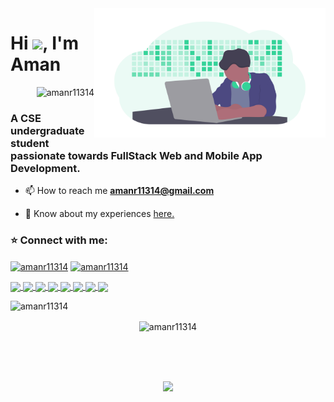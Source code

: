 <img align="right" alt="GIF"  width="370px" src="https://github.com/amanr11314/amanr11314/blob/main/developer.png" />
<h1 align="left">Hi <img src="https://media.giphy.com/media/hvRJCLFzcasrR4ia7z/giphy.gif" width="35px">, I'm Aman</h1>
<p align="right"> <img src="https://komarev.com/ghpvc/?username=amanr11314&label=Profile%20views&color=0e75b6&style=flat" alt="amanr11314" /> </p>

<h3 align="left">A CSE undergraduate student passionate towards FullStack Web and Mobile App Development.</h3>

- 📫 How to reach me **amanr11314@gmail.com**

- 📄 Know about my experiences [here.](https://bit.ly/39Om5zn)

<h3 align="left">⭐ Connect with me:</h3>
<p align="left">
<a href="https://linkedin.com/in/amanr11314" target="blank"><img align="center" src="https://cdn.jsdelivr.net/npm/simple-icons@3.0.1/icons/linkedin.svg" alt="amanr11314" height="30" width="40" /></a>
<a href="https://www.hackerrank.com/amanr11314" target="blank"><img align="center" src="https://cdn.jsdelivr.net/npm/simple-icons@3.0.1/icons/hackerrank.svg" alt="amanr11314" height="30" width="40" /></a>
</p>

<!-- [![website](https://img.shields.io/badge/PortfolioWebsite-2648ff?style=flat-square&logo=google-chrome)](https://aman-raj.netlify.app/) -->

<a href="https://github.com/amanr11314/b2b_invoice_management">
 <img align="center" src="https://github-readme-stats.vercel.app/api/pin/?username=amanr11314&repo=b2b_invoice_management&theme=midnight-purple" />
</a>

<a href="https://github.com/Chandigarh-University-students/Music-Player">
 <img align="center" src="https://github-readme-stats.vercel.app/api/pin/?username=Chandigarh-University-students&repo=Music-Player&theme=midnight-purple" />
</a>

<a href="https://github.com/amanr11314/FoodRunner">
 <img align="center" src="https://github-readme-stats.vercel.app/api/pin/?username=amanr11314&repo=FoodRunner&theme=midnight-purple" />
</a>

<a href="https://github.com/amanr11314/Flash">
 <img align="center" src="https://github-readme-stats.vercel.app/api/pin/?username=amanr11314&repo=Flash&theme=midnight-purple" />
</a>

<a href="https://github.com/amanr11314/fastify-crash-course">
 <img align="center" src="https://github-readme-stats.vercel.app/api/pin/?username=amanr11314&repo=fastify-crash-course&theme=midnight-purple" />
</a>

<a href="https://github.com/amanr11314/Xpers">
 <img align="center" src="https://github-readme-stats.vercel.app/api/pin/?username=amanr11314&repo=Xpers&theme=midnight-purple" />
</a>

<a href="https://github.com/amanr11314/Python-Automation-Projects">
 <img align="center" src="https://github-readme-stats.vercel.app/api/pin/?username=amanr11314&repo=Python-Automation-Projects&theme=midnight-purple" />
</a>

<a href="https://github.com/amanr11314/CalorieTracker">
 <img align="center" src="https://github-readme-stats.vercel.app/api/pin/?username=amanr11314&repo=CalorieTracker&theme=midnight-purple" />
</a>

<br>
<div align="center">
<p><img align="left" src="https://github-readme-stats.vercel.app/api/top-langs?username=amanr11314&theme=midnight-purple&show_icons=true&locale=en" alt="amanr11314" /></p>
<br>
 
<p><img align="center" src="https://github-readme-streak-stats.herokuapp.com/?user=amanr11314&theme=midnight-purple" alt="amanr11314" /></p>
<br>
<br>
<br>
<p> <a href="https://wakatime.com"><img src="https://wakatime.com/share/@amanr11314/b9409bbf-1f11-4704-8db4-74b819ddf85b.png" /></a> </p>
</div>
<br>

